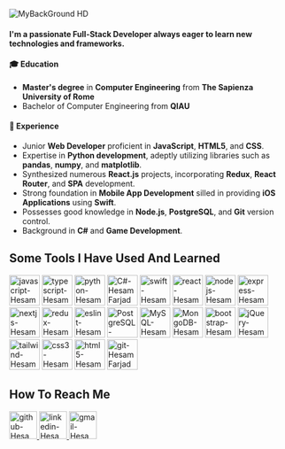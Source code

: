 ![MyBackGround HD](https://github.com/HesamFarjad/HesamFarjad/assets/81914229/b8335744-e8a7-455a-9178-4acf48e19881)



#### I'm a passionate Full-Stack Developer always eager to learn new technologies and frameworks.


#### 🎓 Education
- **Master's degree** in **Computer Engineering** from **The Sapienza University of Rome**
- Bachelor of Computer Engineering from **QIAU**

#### 💼 Experience
-  Junior **Web Developer** proficient in **JavaScript**, **HTML5**, and **CSS**.
-  Expertise in **Python development**, adeptly utilizing libraries such as **pandas**, **numpy**, and **matplotlib**.
-  Synthesized numerous **React.js** projects, incorporating **Redux**, **React Router**, and **SPA** development.
-  Strong foundation in **Mobile App Development** silled in providing **iOS Applications** using **Swift**.
-  Possesses good knowledge in **Node.js**, **PostgreSQL**, and **Git** version control.
-  Background in **C#** and **Game Development**.

<h2>Some Tools I Have Used And Learned</h2>
<p align="left">
    <img src="https://cdn.jsdelivr.net/gh/devicons/devicon/icons/javascript/javascript-original.svg" width="55" height="55" alt="javascript-HesamFarjad"/>
    <img src="https://user-images.githubusercontent.com/91287064/228953632-c5d62e0b-1cd3-4a4d-bdfd-b7633f7662a0.png" width="55" height="55" alt="typescript-HesamFarjad"/>
    <img src="https://cdn.jsdelivr.net/gh/devicons/devicon/icons/python/python-original.svg" width="55" height="55" alt="python-HesamFarjad"/>
    <img src="https://cdn.jsdelivr.net/gh/devicons/devicon@latest/icons/csharp/csharp-original.svg" width="55" height="55" alt="C#-HesamFarjad" />
    <img src="https://cdn.jsdelivr.net/gh/devicons/devicon/icons/swift/swift-original.svg" width="55" height="55" alt="swift-HesamFarjad"/>
    <img src="https://cdn.jsdelivr.net/gh/devicons/devicon/icons/react/react-original.svg"  width="55" height="55" alt="react-HesamFarjad" />
    <img src="https://cdn.jsdelivr.net/gh/devicons/devicon@latest/icons/nodejs/nodejs-original-wordmark.svg" width="55" height="55" alt="nodejs-HesamFarjad"/>
    <img src="https://cdn.jsdelivr.net/gh/devicons/devicon@latest/icons/express/express-original.svg" width="55" height="55" alt="express-HesamFarjad" />
    <img src="https://cdn.jsdelivr.net/gh/devicons/devicon/icons/nextjs/nextjs-line.svg" width="55" height="55" alt="nextjs-HesamFarjad" />
    <img src="https://cdn.jsdelivr.net/gh/devicons/devicon/icons/redux/redux-original.svg" width="55" height="55" alt="redux-HesamFarjad"/>
    <img src="https://cdn.jsdelivr.net/gh/devicons/devicon/icons/eslint/eslint-original.svg"  width="55" height="55" alt="eslint-HesamFarjad" />
    <img src="https://cdn.jsdelivr.net/gh/devicons/devicon@latest/icons/postgresql/postgresql-original-wordmark.svg" width="55" height="55" alt="PostgreSQL-HesamFarjad" />      
    <img src="https://cdn.jsdelivr.net/gh/devicons/devicon/icons/mysql/mysql-original.svg" width="55" height="55" alt="MySQL-HesamFarjad"/>
    <img src="https://cdn.jsdelivr.net/gh/devicons/devicon/icons/mongodb/mongodb-original.svg" width="55" height="55" alt="MongoDB-HesamFarjad"/>
    <img src="https://cdn.jsdelivr.net/gh/devicons/devicon/icons/bootstrap/bootstrap-original.svg" width="55" height="55" alt="bootstrap-HesamFarjad"/>
    <img src="https://cdn.jsdelivr.net/gh/devicons/devicon@latest/icons/jquery/jquery-original-wordmark.svg" width="55" height="55" alt="jQuery-HesamFarjad" />
    <img src="https://cdn.jsdelivr.net/gh/devicons/devicon@latest/icons/tailwindcss/tailwindcss-original.svg" width="55" height="55" alt="tailwind-HesamFarjad"/>
    <img src="https://cdn.jsdelivr.net/gh/devicons/devicon/icons/css3/css3-original-wordmark.svg" width="55" height="55" alt="css3-HesamFarjad"/>
    <img src="https://cdn.jsdelivr.net/gh/devicons/devicon/icons/html5/html5-original-wordmark.svg"  width="55" height="55" alt="html5-HesamFarjad"/>
    <img src="https://github.com/atenadadkhah/atenadadkhah/assets/91287064/46ebbddc-eb10-4f90-92be-871980d4be3d" width="55" height="55" alt="git-HesamFarjad"/>
          
    
          
          
    
</p>


<p>
<h2>How To Reach Me</h2>
    <a href="https://github.com/HesamFarjad">
        <img src="https://user-images.githubusercontent.com/91287064/208878669-0146cc1a-b0a6-4a6e-9f4b-082c37264309.png" alt="github-HesamFarjad" width="50" height="50">
    </a>
    <a href="https://www.linkedin.com/in/hesamfarjad/">
        <img src="https://user-images.githubusercontent.com/91287064/208878686-01604f88-f0ac-4709-9cfc-2cc69b62d1aa.png" alt="linkedin-HesamFarjad" width="50" height="50">
    </a>
    <a href="mailto:https://github.com/farjadhesam@gmail.com">
        <img src="https://user-images.githubusercontent.com/91287064/208878678-26652569-8d38-45c9-aa13-28a33a7fc967.png" alt="gmail-HesamFarjad" width="50" height="50">
    </a>
</p>






<!---
HesamFarjad/HesamFarjad is a ✨ special ✨ repository because its `README.md` (this file) appears on your GitHub profile.
You can click the Preview link to take a look at your changes.
--->

